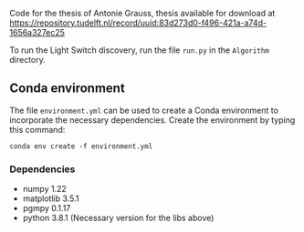 Code for the thesis of Antonie Grauss, thesis available for download at https://repository.tudelft.nl/record/uuid:83d273d0-f496-421a-a74d-1656a327ec25

To run the Light Switch discovery, run the file `run.py` in the `Algorithm` directory.

## Conda environment

The file `environment.yml` can be used to create a Conda environment to incorporate the necessary dependencies.
Create the environment by typing this command:

```
conda env create -f environment.yml
```

### Dependencies

- numpy 1.22
- matplotlib 3.5.1
- pgmpy 0.1.17
- python 3.8.1 (Necessary version for the libs above)
